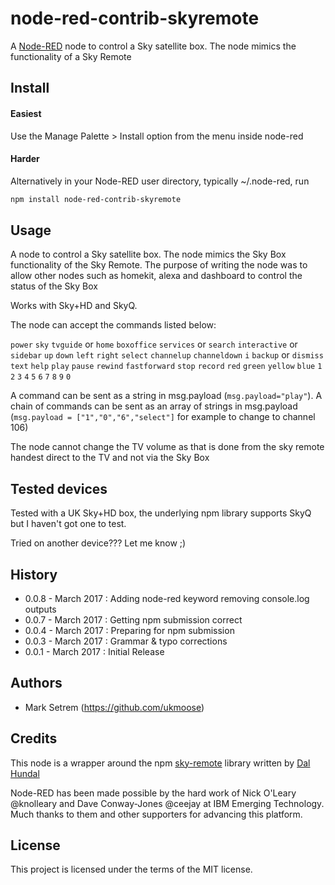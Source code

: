 # node-red-contrib-skyremote
A [Node-RED](http://nodered.org) node to control a Sky satellite box. The node mimics the functionality of a Sky Remote

## Install

#### Easiest
Use the Manage Palette > Install option from the menu inside node-red

#### Harder
Alternatively in your Node-RED user directory, typically ~/.node-red, run
```bash
npm install node-red-contrib-skyremote
```

## Usage
A node to control a Sky satellite box. The node mimics the Sky Box functionality of the Sky Remote.  The purpose of writing the node was to allow other nodes such as homekit, alexa and dashboard to control the status of the Sky Box

Works with Sky+HD and SkyQ. 

The node can accept the commands listed below: 

```power``` ```sky```
```tvguide``` or ```home``` ```boxoffice``` ```services``` or ```search``` ```interactive``` or ```sidebar```
```up``` ```down``` ```left``` ```right``` ```select```
```channelup``` ```channeldown``` ```i```
```backup``` or ```dismiss``` ```text``` ```help```
```play``` ```pause``` ```rewind``` ```fastforward``` ```stop``` ```record```
```red``` ```green``` ```yellow``` ```blue```
```1``` ```2``` ```3``` ```4``` ```5``` ```6``` ```7``` ```8``` ```9``` ```0```

 A command can be sent as a string in msg.payload (```msg.payload="play"```).  A chain of commands can be sent as an array of strings in msg.payload (```msg.payload = ["1","0","6","select"]``` for example to change to channel 106)

 The node cannot change the TV volume as that is done from the sky remote handest direct to the TV and not via the Sky Box


## Tested devices

Tested with a UK Sky+HD box, the underlying npm library supports SkyQ but I haven't got one to test.

Tried on another device??? Let me know ;)

## History

- 0.0.8 - March 2017 : Adding node-red keyword removing console.log outputs
- 0.0.7 - March 2017 : Getting npm submission correct
- 0.0.4 - March 2017 : Preparing for npm submission
- 0.0.3 - March 2017 : Grammar & typo corrections
- 0.0.1 - March 2017 : Initial Release

## Authors
* Mark Setrem (https://github.com/ukmoose)

## Credits

This node is a wrapper around the npm  [sky-remote](https://www.npmjs.com/package/sky-remote) library written by [Dal Hundal](https://github.com/dalhundal) 

Node-RED has been made possible by the hard work of Nick O'Leary @knolleary and Dave Conway-Jones @ceejay at IBM Emerging Technology. Much thanks to them and other supporters for advancing this platform.

## License
This project is licensed under the terms of the MIT license.